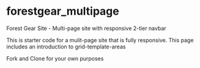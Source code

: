 # forestgear_multipage
 Forest Gear Site - Multi-page site with responsive 2-tier navbar

 This is starter code for a mulit-page site that is fully responsive. This page includes an introduction to grid-template-areas

 Fork and Clone for your own purposes
